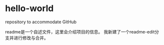 # hello-world
repository to accommodate GitHub 

readme是一个自述文件，这里会介绍项目的信息。
我新建了一个readme-edit分支并进行修改与合并。

